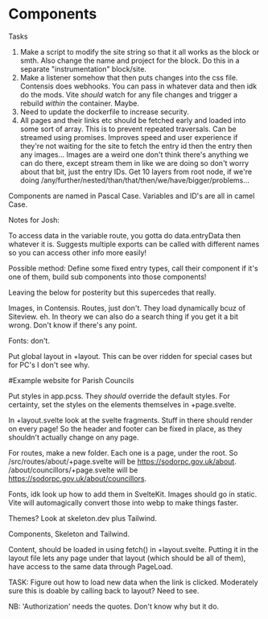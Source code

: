 # Components

Tasks
1. Make a script to modify the site string so that it all works as the block or smth. Also change the name and project for the block. Do this in a separate "instrumentation" block/site.
2. Make a listener somehow that then puts changes into the css file. Contensis does webhooks. You can pass in whatever data and then idk do the mods. Vite _should_ watch for any file changes and trigger a rebuild _within_ the container. Maybe.
3. Need to update the dockerfile to increase security.
4. All pages and their links etc should be fetched early and loaded into some sort of array. This is to prevent repeated traversals. Can be streamed using promises. Improves speed and user experience if they're not waiting for the site to fetch the entry id then the entry then any images... Images are a weird one don't think there's anything we can do there, except stream them in like we are doing so don't worry about that bit, just the entry IDs. Get 10 layers from root node, if we're doing /any/further/nested/than/that/then/we/have/bigger/problems...



Components are named in Pascal Case. Variables and ID's are all in camel Case.

Notes for Josh:

To access data in the variable route, you gotta do data.entryData then whatever it is. Suggests multiple exports can be called with different names so you can access other info more easily!

Possible method: Define some fixed entry types, call their component if it's one of them, build sub components into those components!

Leaving the below for posterity but this supercedes that really.

Images, in Contensis.
Routes, just don't. They load dynamically bcuz of Siteview. eh. In theory we can also do a search thing if you get it a bit wrong. Don't know if there's any point.

Fonts: don't.

Put global layout in +layout. This can be over ridden for special cases but for PC's I don't see why.


#Example website for Parish Councils

Put styles in app.pcss. They *should* override the default styles. For certainty, set the styles on the elements themselves in +page.svelte.

In +layout.svelte look at the svelte fragments. Stuff in there should render on every page! So the header and footer can be fixed in place, as they shouldn't actually change on any page.

For routes, make a new folder. Each one is a page, under the root. So /src/routes/about/+page.svelte will be https://sodorpc.gov.uk/about. /about/councillors/+page.svelte will be https://sodorpc.gov.uk/about/councillors. 

Fonts, idk look up how to add them in SvelteKit. Images should go in static. Vite will automagically convert those into webp to make things faster.

Themes? Look at skeleton.dev plus Tailwind.

Components, Skeleton and Tailwind.

Content, should be loaded in using fetch() in +layout.svelte. Putting it in the layout file lets any page under that layout (which should be all of them), have access to the same data through PageLoad. 

TASK: Figure out how to load new data when the link is clicked. Moderately sure this is doable by calling back to layout? Need to see.

NB: 'Authorization' needs the quotes. Don't know why but it do. 

